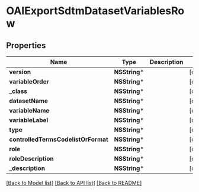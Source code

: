 # OAIExportSdtmDatasetVariablesRow

## Properties
Name | Type | Description | Notes
------------ | ------------- | ------------- | -------------
**version** | **NSString*** |  | [optional] 
**variableOrder** | **NSString*** |  | [optional] 
**_class** | **NSString*** |  | [optional] 
**datasetName** | **NSString*** |  | [optional] 
**variableName** | **NSString*** |  | [optional] 
**variableLabel** | **NSString*** |  | [optional] 
**type** | **NSString*** |  | [optional] 
**controlledTermsCodelistOrFormat** | **NSString*** |  | [optional] 
**role** | **NSString*** |  | [optional] 
**roleDescription** | **NSString*** |  | [optional] 
**_description** | **NSString*** |  | [optional] 

[[Back to Model list]](../README.md#documentation-for-models) [[Back to API list]](../README.md#documentation-for-api-endpoints) [[Back to README]](../README.md)


